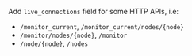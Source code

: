 Add `live_connections` field for some HTTP APIs, i.e:
- `/monitor_current`, `/monitor_current/nodes/{node}`
- `/monitor/nodes/{node}`, `/monitor`
- `/node/{node}`, `/nodes`
